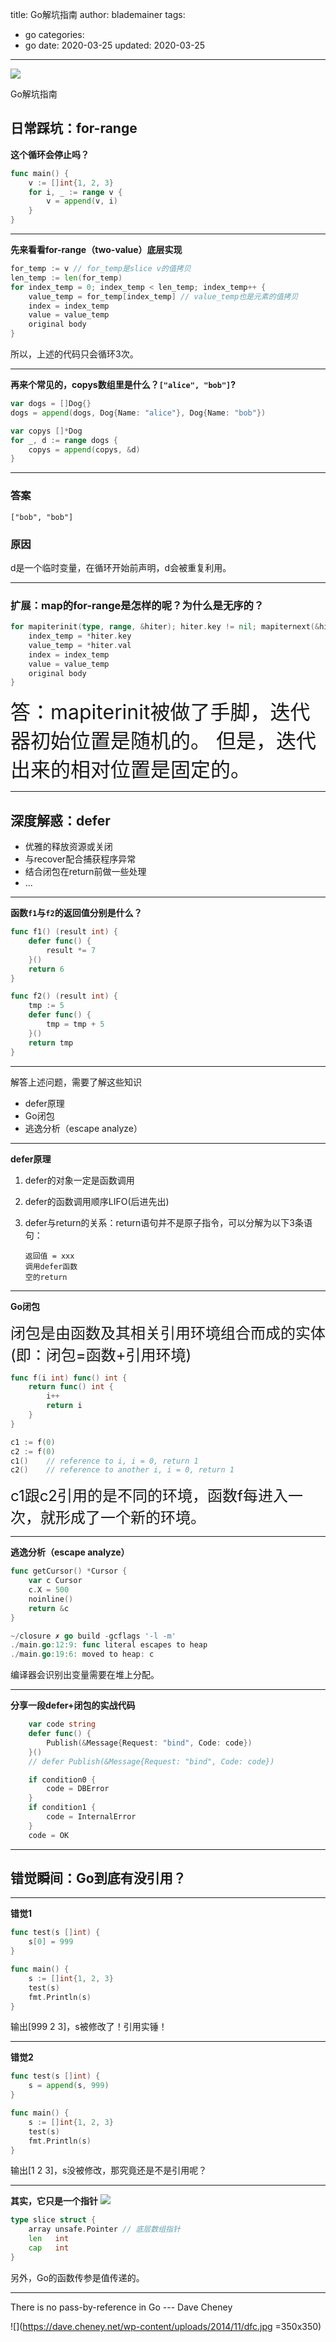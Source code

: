 title: Go解坑指南
author: blademainer
tags:
  - go
categories:
  - go
date: 2020-03-25
updated: 2020-03-25
---

![](/images/golang.png)

Go解坑指南

<!-- more -->

## 日常踩坑：for-range

**这个循环会停止吗？**

```Go
func main() {
    v := []int{1, 2, 3}
    for i, _ := range v {
        v = append(v, i)
    }
}
```

----

**先来看看for-range（two-value）底层实现**
```Go
for_temp := v // for_temp是slice v的值拷贝
len_temp := len(for_temp)
for index_temp = 0; index_temp < len_temp; index_temp++ {
    value_temp = for_temp[index_temp] // value_temp也是元素的值拷贝
    index = index_temp
    value = value_temp
    original body
}
```

所以，上述的代码只会循环3次。

----

**再来个常见的，copys数组里是什么？`["alice", "bob"]`?**
```Go
var dogs = []Dog{}
dogs = append(dogs, Dog{Name: "alice"}, Dog{Name: "bob"})

var copys []*Dog
for _, d := range dogs {
    copys = append(copys, &d)
}
```

----

### 答案

`["bob", "bob"]`

### 原因
d是一个临时变量，在循环开始前声明，d会被重复利用。

----

### 扩展：map的for-range是怎样的呢？为什么是无序的？
```Go
for mapiterinit(type, range, &hiter); hiter.key != nil; mapiternext(&hiter) {
    index_temp = *hiter.key
    value_temp = *hiter.val
    index = index_temp
    value = value_temp
    original body
}
```

<font size=6>答：mapiterinit被做了手脚，迭代器初始位置是随机的。
    但是，迭代出来的相对位置是固定的。</font>

---

## 深度解惑：defer

- 优雅的释放资源或关闭
- 与recover配合捕获程序异常
- 结合闭包在return前做一些处理
- ...

----

**函数`f1`与`f2`的返回值分别是什么？**

```Go
func f1() (result int) {
    defer func() {
        result *= 7
    }()
    return 6
}

func f2() (result int) {
    tmp := 5
    defer func() {
        tmp = tmp + 5
    }()
    return tmp
}
```

----

解答上述问题，需要了解这些知识

- defer原理
- Go闭包
- 逃逸分析（escape analyze）

----

**defer原理**

1. defer的对象一定是函数调用

2. defer的函数调用顺序LIFO(后进先出)

3. defer与return的关系：return语句并不是原子指令，可以分解为以下3条语句：
    ```
    返回值 = xxx
    调用defer函数
    空的return
    ```

----

**Go闭包**

<font size=5>闭包是由函数及其相关引用环境组合而成的实体(即：闭包=函数+引用环境)</font>

```Go
func f(i int) func() int {
    return func() int {
        i++
        return i
    }
}
```

```Go
c1 := f(0)
c2 := f(0)
c1()    // reference to i, i = 0, return 1
c2()    // reference to another i, i = 0, return 1
```
<font size=5>c1跟c2引用的是不同的环境，函数f每进入一次，就形成了一个新的环境。</font>

----

**逃逸分析（escape analyze）**

```Go
func getCursor() *Cursor {
    var c Cursor
    c.X = 500
    noinline()
    return &c
}

~/closure ✗ go build -gcflags '-l -m'
./main.go:12:9: func literal escapes to heap
./main.go:19:6: moved to heap: c
```

编译器会识别出变量需要在堆上分配。

----

**分享一段defer+闭包的实战代码**
```Go
    var code string
    defer func() {
        Publish(&Message{Request: "bind", Code: code})
    }()
    // defer Publish(&Message{Request: "bind", Code: code})

    if condition0 {
        code = DBError
    }
    if condition1 {
        code = InternalError
    }
    code = OK
```

---

## 错觉瞬间：Go到底有没引用？

----

**错觉1**

```Go
func test(s []int) {
    s[0] = 999
}

func main() {
    s := []int{1, 2, 3}
    test(s)
    fmt.Println(s)
}
```

输出[999 2 3]，s被修改了！引用实锤！

----

**错觉2**
```Go
func test(s []int) {
    s = append(s, 999)
}

func main() {
    s := []int{1, 2, 3}
    test(s)
    fmt.Println(s)
}
```

输出[1 2 3]，s没被修改，那究竟还是不是引用呢？

----

**其实，它只是一个指针**
![](https://img.draveness.me/2019-02-20-golang-slice-struct.png)

```Go
type slice struct {
	array unsafe.Pointer // 底层数组指针
	len   int
	cap   int
}
```


另外，Go的函数传参是值传递的。

----

There is no pass-by-reference in Go
    --- Dave Cheney

![](https://dave.cheney.net/wp-content/uploads/2014/11/dfc.jpg =350x350)
